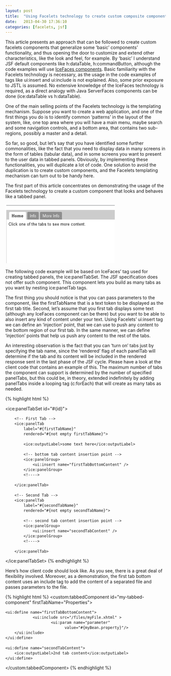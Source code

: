 ```yaml
---
layout: post
title:  "Using Facelets technology to create custom composite components (part I)"
date:   2013-04-30 17:36:10
categories: [facelets, jsf]
---
```


This article presents an approach that can be followed to create custom facelets components that generalize some ‘basic’ 
components’ functionality, and thus opening the door to customize and extend other characteristics, like the look and 
feel, for example. By ‘basic’ I understand JSF default components like h:dataTable, h:commandButton, although the code 
examples will use [IceFaces components](http://component-showcase.icesoft.org/component-showcase). Basic familiarity 
with the Facelets technology is necessary, as the usage in the code examples of tags like ui:insert and ui:include is not 
explained. Also, some prior exposure to JSTL is assumed. No extensive knowledge of the IceFaces technology is required, 
as a direct analogy with Java ServerFaces components can be done (ice:dataTable vs h:dataTable).

One of the main selling points of the Facelets technology is the templating mechanism. Suppose you want to create a web 
application, and one of the first things you do is to identify common ‘patterns’ in the layout of the system, like, one 
top area where you will have a main menu, maybe search and some navigation controls, and a bottom area, that contains 
two sub-regions, possibly a master and a detail.

So far, so good, but let’s say that you have identified some further commonalities, like the fact that you need to 
display data in many screens in the form of tables (tabular data), and in some screens you want to present to the user 
data in tabbed panels. Obviously, by implementing these functionalities, you will duplicate a lot of code. One solution 
to avoid the duplication is to create custom components, and the Facelets templating mechanism can turn out to be handy 
here.

The first part of this article concentrates on demonstrating the usage of the Facelets technology to create a custom 
component that looks and behaves like a tabbed panel. 

![picture with tabbed panel](/assets/facelets_pic_2.png)

The following code example will be based on IceFaces’ tag used for creating tabbed panels, the ice:panelTabSet. The JSF 
specification does not offer such component. This component lets you build as many tabs as you want by nesting 
ice:panelTab tags. 

The first thing you should notice is that you can pass parameters to the component, like the 
firstTabName that is a text token to be displayed as the first tab title. Second, let’s assume that you first tab 
displays some text (although any IceFaces component can be there) but you want to be able to also insert any kind of 
content under your text. Using Facelets’ ui:insert tag we can define an ‘injection’ point, that we can use to push any 
content to the bottom region of our first tab. In the same manner, we can define ‘injection’ points that help us push 
any content to the rest of the tabs. 

An interesting observation is the fact that you can ‘turn on’ tabs just by specifying the tab name, since the ‘rendered’ 
flag of each panelTab will determine if the tab and its content will be included in the rendered response sent in the 
last phase of the JSF cycle. Please have a look at the client code that contains an example of this. The maximum number 
of tabs the component can support is determined by the number of specified panelTabs, but this could be, in theory, 
extended indefinitely by adding panelTabs inside a looping tag (c:forEach) that will create as many tabs as needed.

{% highlight html %}
<!-- 
this content goes into a file named tabbedComponent.xhtml, 
ui:composition wrapping tag omitted 
-->
<ice:panelTabSet id="#{id}">

		<!-- First Tab -->
		<ice:panelTab
			label="#{firstTabName}"
			rendered="#{not empty firstTabName}">

			<ice:outputLabel>some text here</ice:outputLabel>

			<!-- bottom tab content insertion point -->
			<ice:panelGroup>
				<ui:insert name="firstTabBottomContent" />
			</ice:panelGroup>
			<!---->

		</ice:panelTab>

		<!-- Second Tab -->
		<ice:panelTab
			label="#{secondTabName}"
			rendered="#{not empty secondTabName}">

			<!-- second tab content insertion point -->
			<ice:panelGroup>
				<ui:insert name="secondTabContent" />
			</ice:panelGroup>
			<!---->

		</ice:panelTab>

</ice:panelTabSet>
{% endhighlight %}

Here’s how client code should look like. As you see, there is a great deal of flexibility involved. Moreover, as a 
demonstration, the first tab bottom content uses an include tag to add the content of a separated file and passes 
parameters to the file.

{% highlight html %}
<custom:tabbedComponent
    id="my-tabbed-component"
    firstTabName="Properties">
 
    <ui:define name="firstTabBottomContent">
                <ui:include src="/files/myFile.xhtml" >
                        <ui:param name="parameter"    
                              value="#{myBean.property}"/>
        </ui:include> 
    </ui:define>
 
    <ui:define name="secondTabContent">
        <ice:outputLabel>2nd tab content</ice:outputLabel>
    </ui:define>
 
</custom:tabbedComponent>
{% endhighlight %}